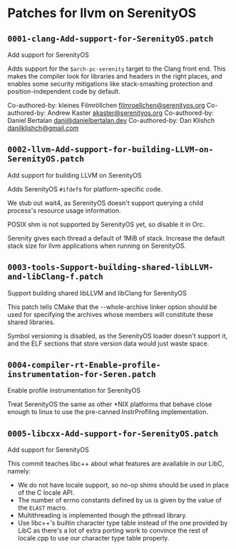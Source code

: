 # Patches for llvm on SerenityOS

## `0001-clang-Add-support-for-SerenityOS.patch`

Add support for SerenityOS

Adds support for the `$arch-pc-serenity` target to the Clang front end.
This makes the compiler look for libraries and headers in the right
places, and enables some security mitigations like stack-smashing
protection and position-independent code by default.

Co-authored-by: kleines Filmröllchen <filmroellchen@serenityos.org>
Co-authored-by: Andrew Kaster <akaster@serenityos.org>
Co-authored-by: Daniel Bertalan <dani@danielbertalan.dev>
Co-authored-by: Dan Klishch <danilklishch@gmail.com>

## `0002-llvm-Add-support-for-building-LLVM-on-SerenityOS.patch`

Add support for building LLVM on SerenityOS

Adds SerenityOS `#ifdef`s for platform-specific code.

We stub out wait4, as SerenityOS doesn't support querying a child
process's resource usage information.

POSIX shm is not supported by SerenityOS yet, so disable it in Orc.

Serenity gives each thread a default of 1MiB of stack. Increase the
default stack size for llvm applications when running on SerenityOS.


## `0003-tools-Support-building-shared-libLLVM-and-libClang-f.patch`

Support building shared libLLVM and libClang for SerenityOS

This patch tells CMake that the --whole-archive linker option should be
used for specifying the archives whose members will constitute these
shared libraries.

Symbol versioning is disabled, as the SerenityOS loader doesn't support
it, and the ELF sections that store version data would just waste space.

## `0004-compiler-rt-Enable-profile-instrumentation-for-Seren.patch`

Enable profile instrumentation for SerenityOS

Treat SerenityOS the same as other *NIX platforms that behave close
enough to linux to use the pre-canned InstrProfiling implementation.

## `0005-libcxx-Add-support-for-SerenityOS.patch`

Add support for SerenityOS

This commit teaches libc++ about what features are available in our
LibC, namely:
* We do not have locale support, so no-op shims should be used in place
  of the C locale API.
* The number of errno constants defined by us is given by the value of
  the `ELAST` macro.
* Multithreading is implemented though the pthread library.
* Use libc++'s builtin character type table instead of the one provided
  by LibC as there's a lot of extra porting work to convince the rest of
  locale.cpp to use our character type table properly.
